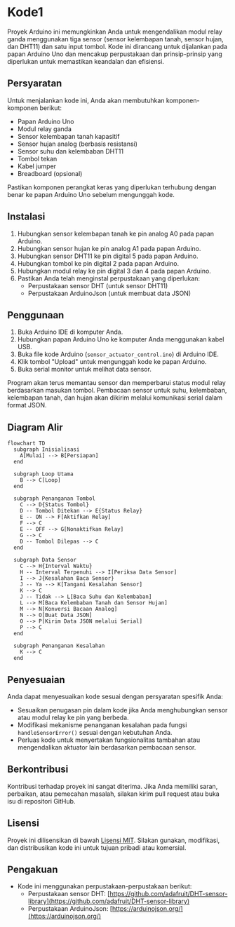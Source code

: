 # Kode1

Proyek Arduino ini memungkinkan Anda untuk mengendalikan modul relay ganda menggunakan tiga sensor (sensor kelembapan tanah, sensor hujan, dan DHT11) dan satu input tombol. Kode ini dirancang untuk dijalankan pada papan Arduino Uno dan mencakup perpustakaan dan prinsip-prinsip yang diperlukan untuk memastikan keandalan dan efisiensi.

## Persyaratan

Untuk menjalankan kode ini, Anda akan membutuhkan komponen-komponen berikut:

- Papan Arduino Uno
- Modul relay ganda
- Sensor kelembapan tanah kapasitif
- Sensor hujan analog (berbasis resistansi)
- Sensor suhu dan kelembaban DHT11
- Tombol tekan
- Kabel jumper
- Breadboard (opsional)

Pastikan komponen perangkat keras yang diperlukan terhubung dengan benar ke papan Arduino Uno sebelum mengunggah kode.

## Instalasi

1. Hubungkan sensor kelembapan tanah ke pin analog A0 pada papan Arduino.
2. Hubungkan sensor hujan ke pin analog A1 pada papan Arduino.
3. Hubungkan sensor DHT11 ke pin digital 5 pada papan Arduino.
4. Hubungkan tombol ke pin digital 2 pada papan Arduino.
5. Hubungkan modul relay ke pin digital 3 dan 4 pada papan Arduino.
6. Pastikan Anda telah menginstal perpustakaan yang diperlukan:
   - Perpustakaan sensor DHT (untuk sensor DHT11)
   - Perpustakaan ArduinoJson (untuk membuat data JSON)

## Penggunaan

1. Buka Arduino IDE di komputer Anda.
2. Hubungkan papan Arduino Uno ke komputer Anda menggunakan kabel USB.
3. Buka file kode Arduino (`sensor_actuator_control.ino`) di Arduino IDE.
4. Klik tombol "Upload" untuk mengunggah kode ke papan Arduino.
5. Buka serial monitor untuk melihat data sensor.

Program akan terus memantau sensor dan memperbarui status modul relay berdasarkan masukan tombol. Pembacaan sensor untuk suhu, kelembaban, kelembapan tanah, dan hujan akan dikirim melalui komunikasi serial dalam format JSON.

## Diagram Alir

```mermaid
flowchart TD
  subgraph Inisialisasi
    A[Mulai] --> B[Persiapan]
  end
  
  subgraph Loop Utama
    B --> C[Loop]
  end
  
  subgraph Penanganan Tombol
    C --> D{Status Tombol}
    D -- Tombol Ditekan --> E{Status Relay}
    E -- ON --> F[Aktifkan Relay]
    F --> C
    E -- OFF --> G[Nonaktifkan Relay]
    G --> C
    D -- Tombol Dilepas --> C
  end
  
  subgraph Data Sensor
    C --> H{Interval Waktu}
    H -- Interval Terpenuhi --> I[Periksa Data Sensor]
    I --> J{Kesalahan Baca Sensor}
    J -- Ya --> K[Tangani Kesalahan Sensor]
    K --> C
    J -- Tidak --> L[Baca Suhu dan Kelembaban]
    L --> M[Baca Kelembaban Tanah dan Sensor Hujan]
    M --> N[Konversi Bacaan Analog]
    N --> O[Buat Data JSON]
    O --> P[Kirim Data JSON melalui Serial]
    P --> C
  end
  
  subgraph Penanganan Kesalahan
    K --> C
  end
```

## Penyesuaian

Anda dapat menyesuaikan kode sesuai dengan persyaratan spesifik Anda:

- Sesuaikan penugasan pin dalam kode jika Anda menghubungkan sensor atau modul relay ke pin yang berbeda.
- Modifikasi mekanisme penanganan kesalahan pada fungsi `handleSensorError()` sesuai dengan kebutuhan Anda.
- Perluas kode untuk menyertakan fungsionalitas tambahan atau mengendalikan aktuator lain berdasarkan pembacaan sensor.

## Berkontribusi

Kontribusi terhadap proyek ini sangat diterima. Jika Anda memiliki saran, perbaikan, atau pemecahan masalah, silakan kirim pull request atau buka isu di repositori GitHub.

## Lisensi

Proyek ini dilisensikan di bawah [Lisensi MIT](LICENSE). Silakan gunakan, modifikasi, dan distribusikan kode ini untuk tujuan pribadi atau komersial.

## Pengakuan

- Kode ini menggunakan perpustakaan-perpustakaan berikut:
  - Perpustakaan sensor DHT: [https://github.com/adafruit/DHT-sensor-library](https://github.com/adafruit/DHT-sensor-library)
  - Perpustakaan ArduinoJson: [https://arduinojson.org/](https://arduinojson.org/)
